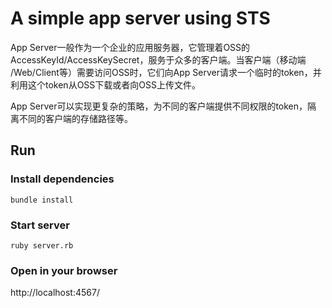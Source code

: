 # A simple app server using STS

App Server一般作为一个企业的应用服务器，它管理着OSS的
AccessKeyId/AccessKeySecret，服务于众多的客户端。当客户端（移动端
/Web/Client等）需要访问OSS时，它们向App Server请求一个临时的token，并
利用这个token从OSS下载或者向OSS上传文件。

App Server可以实现更复杂的策略，为不同的客户端提供不同权限的token，隔
离不同的客户端的存储路径等。

## Run

### Install dependencies

    bundle install

### Start server

    ruby server.rb

### Open in your browser

http://localhost:4567/
